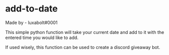 # add-to-date
Made by - luxabolt#0001

This simple python function will take your current date and add to it with the entered time you would like to add.

If used wisely, this function can be used to create a discord giveaway bot.
